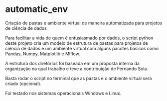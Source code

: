 # automatic_env

Criação de pastas e ambiente virtual de maneira automatizada para projetos de ciência de dados

Para facilitar a vida de quem é entusiasmado por dados, o script python deste projeto cria um modelo de estrutura de pastas para projetos de ciência de dados e um ambiente virtual com alguns pacotes básicos como Pandas, Numpy, Matplotlib e Mlflow.

A estrutura dos diretórios foi baseada em um proposta interna da organização na qual trabalho e teve a contribuição de Fernando Sola.

Basta rodar o script no terminal que as pastas e o ambiente virtual será criado (opcional).

Foi testado nos sistemas operacionais Windows e Linux.
